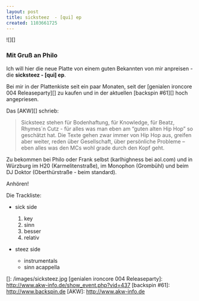 ```yaml
---
layout: post
title: sicksteez  - [qui] ep
created: 1103661725
---
```

![][]

### Mit Gruß an Philo

Ich will hier die neue Platte von einem guten Bekannten von mir
anpreisen - die **sicksteez - [qui] ep**.

Bei mir in der Plattenkiste seit ein paar Monaten, seit der [genialen
ironcore 004 Releaseparty][] zu kaufen und in der aktuellen [backspin
\#61][] hoch angepriesen.

Das [AKW][] schrieb:

> Sicksteez stehen für Bodenhaftung, für Knowledge, für Beatz, Rhymes´n
> Cutz - für alles was man eben am “guten alten Hip Hop” so geschätzt
> hat. Die Texte gehen zwar immer von Hip Hop aus, greifen aber weiter,
> reden über Gesellschaft, über persönliche Probleme – eben alles was
> den MCs wohl grade durch den Kopf geht.

Zu bekommen bei Philo oder Frank selbst (karlhighness bei aol.com) und
in Würzburg im H20 (Karmelitenstraße), im Monophon (Grombühl) und beim
DJ Doktor (Oberthürstraße - beim standard).

Anhören!

Die Trackliste:

-   sick side
    1.  key
    2.  sinn
    3.  besser
    4.  relativ

-   steez side
    -   instrumentals
    -   sinn acappella

  []: /images/sicksteez.jpg
  [genialen ironcore 004 Releaseparty]: http://www.akw-info.de/show_event.php?vid=437
  [backspin \#61]: http://www.backspin.de
  [AKW]: http://www.akw-info.de
